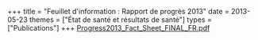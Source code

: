+++
title = "Feuillet d'information : Rapport de progrès 2013"
date = 2013-05-23
themes = ["État de santé et résultats de santé"]
types = ["Publications"]
+++
[Progress2013_Fact_Sheet_FINAL_FR.pdf](/files/Progress2013_Fact_Sheet_FINAL_FR.pdf)
